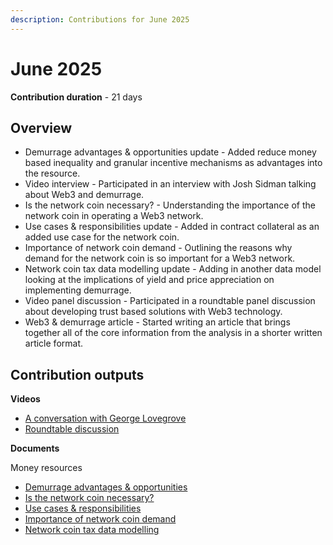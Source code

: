 ```yaml
---
description: Contributions for June 2025
---
```


# June 2025

**Contribution duration** - 21 days

## Overview

* Demurrage advantages & opportunities update - Added reduce money based inequality and granular incentive mechanisms as advantages into the resource.
* Video interview - Participated in an interview with Josh Sidman talking about Web3 and demurrage.
* Is the network coin necessary? - Understanding the importance of the network coin in operating a Web3 network.
* Use cases & responsibilities update - Added in contract collateral as an added use case for the network coin.
* Importance of network coin demand - Outlining the reasons why demand for the network coin is so important for a Web3 network.
* Network coin tax data modelling update - Adding in another data model looking at the implications of yield and price appreciation on implementing demurrage.
* Video panel discussion - Participated in a roundtable panel discussion about developing trust based solutions with Web3 technology.
* Web3 & demurrage article - Started writing an article that brings together all of the core information from the analysis in a shorter written article format.

## Contribution outputs

**Videos**

* [A conversation with George Lovegrove](https://www.youtube.com/watch?v=itBZ3vGkTbU\&t=8s)
* [Roundtable discussion](https://app.gitbook.com/o/jOQu4b6VLDxaQsg2rVwG/s/zQLAwDu1M3Ts4d7syiK4/)

**Documents**

Money resources

* [Demurrage advantages & opportunities](https://money.web3economy.io/web3-network-coin/demurrage-advantages-and-opportunities)
* [Is the network coin necessary?](https://money.web3economy.io/web3-money/network-coin-and-tokens/is-the-network-coin-necessary)
* [Use cases & responsibilities](https://money.web3economy.io/web3-money/use-cases-and-responsibilities)
* [Importance of network coin demand](https://money.web3economy.io/web3-network-coin/importance-of-network-coin-demand)
* [Network coin tax data modelling](https://money.web3economy.io/web3-network-coin/network-coin-tax-data-modelling)
